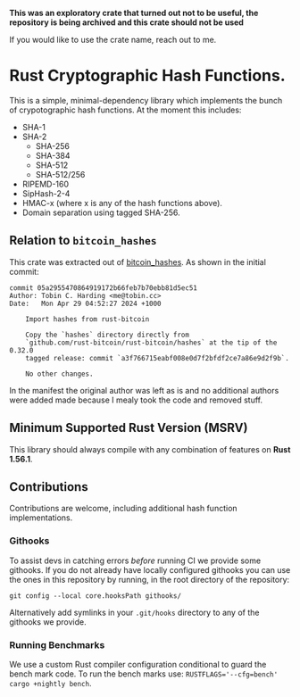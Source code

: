**This was an exploratory crate that turned out not to be useful, the
repository is being archived and this crate should not be used**

If you would like to use the crate name, reach out to me.

# Rust Cryptographic Hash Functions.

This is a simple, minimal-dependency library which implements the bunch of crypotographic hash
functions. At the moment this includes:
 - SHA-1
 - SHA-2
   - SHA-256
   - SHA-384
   - SHA-512
   - SHA-512/256
 - RIPEMD-160
 - SipHash-2-4
 - HMAC-x (where x is any of the hash functions above).
 - Domain separation using tagged SHA-256.

## Relation to `bitcoin_hashes`

This crate was extracted out of [bitcoin_hashes](https://crates.io/crates/bitcoin_hashes). As shown
in the initial commit:

```
commit 05a2955470864919172b66feb7b70ebb81d5ec51
Author: Tobin C. Harding <me@tobin.cc>
Date:   Mon Apr 29 04:52:27 2024 +1000

    Import hashes from rust-bitcoin

    Copy the `hashes` directory directly from
    `github.com/rust-bitcoin/rust-bitcoin/hashes` at the tip of the 0.32.0
    tagged release: commit `a3f766715eabf008e0d7f2bfdf2ce7a86e9d2f9b`.

    No other changes.
```

In the manifest the original author was left as is and no additional authors were added made because
I mealy took the code and removed stuff.

## Minimum Supported Rust Version (MSRV)

This library should always compile with any combination of features on **Rust 1.56.1**.

## Contributions

Contributions are welcome, including additional hash function implementations.

### Githooks

To assist devs in catching errors _before_ running CI we provide some githooks. If you do not
already have locally configured githooks you can use the ones in this repository by running, in the
root directory of the repository:
```
git config --local core.hooksPath githooks/
```

Alternatively add symlinks in your `.git/hooks` directory to any of the githooks we provide.

### Running Benchmarks

We use a custom Rust compiler configuration conditional to guard the bench mark code. To run the
bench marks use: `RUSTFLAGS='--cfg=bench' cargo +nightly bench`.
